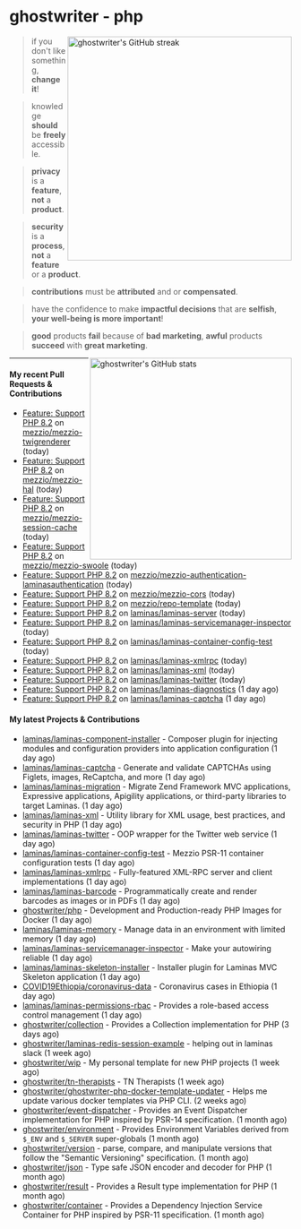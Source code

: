 # ghostwriter - php

<img alt="ghostwriter's GitHub streak" width="400px" align="right" src="https://github-readme-streak-stats.herokuapp.com/?cache_seconds=1800&user=ghostwriter">

> if you don't like something, **change it**!

> knowledge **should** be **freely** accessible.

> **privacy** is a **feature**, **not** a **product**.

> **security** is a **process**, **not** a **feature** or a **product**.

> **contributions** must be **attributed** and or **compensated**.

> have the confidence to make **impactful decisions** that are **selfish**, **your well-being is more important**!

> **good** products **fail** because of **bad marketing**, **awful** products **succeed** with **great marketing**.

<img alt="ghostwriter's GitHub stats" width="360px" align="right" src="https://github-readme-stats.vercel.app/api?cache_seconds=1800&username=ghostwriter&show_icons=true&count_private=true&hide_title=true&hide_rank=true&icon_color=333">

---

#### My recent Pull Requests & Contributions

- [Feature: Support PHP 8.2](https://github.com/mezzio/mezzio-twigrenderer/pull/24) on [mezzio/mezzio-twigrenderer](https://github.com/mezzio/mezzio-twigrenderer) (today)
- [Feature: Support PHP 8.2](https://github.com/mezzio/mezzio-hal/pull/63) on [mezzio/mezzio-hal](https://github.com/mezzio/mezzio-hal) (today)
- [Feature: Support PHP 8.2](https://github.com/mezzio/mezzio-session-cache/pull/34) on [mezzio/mezzio-session-cache](https://github.com/mezzio/mezzio-session-cache) (today)
- [Feature: Support PHP 8.2](https://github.com/mezzio/mezzio-swoole/pull/105) on [mezzio/mezzio-swoole](https://github.com/mezzio/mezzio-swoole) (today)
- [Feature: Support PHP 8.2](https://github.com/mezzio/mezzio-authentication-laminasauthentication/pull/23) on [mezzio/mezzio-authentication-laminasauthentication](https://github.com/mezzio/mezzio-authentication-laminasauthentication) (today)
- [Feature: Support PHP 8.2](https://github.com/mezzio/mezzio-cors/pull/49) on [mezzio/mezzio-cors](https://github.com/mezzio/mezzio-cors) (today)
- [Feature: Support PHP 8.2](https://github.com/mezzio/repo-template/pull/18) on [mezzio/repo-template](https://github.com/mezzio/repo-template) (today)
- [Feature: Support PHP 8.2](https://github.com/laminas/laminas-server/pull/55) on [laminas/laminas-server](https://github.com/laminas/laminas-server) (today)
- [Feature: Support PHP 8.2](https://github.com/laminas/laminas-servicemanager-inspector/pull/12) on [laminas/laminas-servicemanager-inspector](https://github.com/laminas/laminas-servicemanager-inspector) (today)
- [Feature: Support PHP 8.2](https://github.com/laminas/laminas-container-config-test/pull/17) on [laminas/laminas-container-config-test](https://github.com/laminas/laminas-container-config-test) (today)
- [Feature: Support PHP 8.2](https://github.com/laminas/laminas-xmlrpc/pull/30) on [laminas/laminas-xmlrpc](https://github.com/laminas/laminas-xmlrpc) (today)
- [Feature: Support PHP 8.2](https://github.com/laminas/laminas-xml/pull/16) on [laminas/laminas-xml](https://github.com/laminas/laminas-xml) (today)
- [Feature: Support PHP 8.2](https://github.com/laminas/laminas-twitter/pull/30) on [laminas/laminas-twitter](https://github.com/laminas/laminas-twitter) (today)
- [Feature: Support PHP 8.2](https://github.com/laminas/laminas-diagnostics/pull/61) on [laminas/laminas-diagnostics](https://github.com/laminas/laminas-diagnostics) (1 day ago)
- [Feature: Support PHP 8.2](https://github.com/laminas/laminas-captcha/pull/27) on [laminas/laminas-captcha](https://github.com/laminas/laminas-captcha) (1 day ago)

#### My latest Projects & Contributions

- [laminas/laminas-component-installer](https://github.com/laminas/laminas-component-installer) - Composer plugin for injecting modules and configuration providers into application configuration (1 day ago)
- [laminas/laminas-captcha](https://github.com/laminas/laminas-captcha) - Generate and validate CAPTCHAs using Figlets, images, ReCaptcha, and more (1 day ago)
- [laminas/laminas-migration](https://github.com/laminas/laminas-migration) - Migrate Zend Framework MVC applications, Expressive applications, Apigility applications, or third-party libraries to target Laminas. (1 day ago)
- [laminas/laminas-xml](https://github.com/laminas/laminas-xml) - Utility library for XML usage, best practices, and security in PHP (1 day ago)
- [laminas/laminas-twitter](https://github.com/laminas/laminas-twitter) - OOP wrapper for the Twitter web service (1 day ago)
- [laminas/laminas-container-config-test](https://github.com/laminas/laminas-container-config-test) - Mezzio PSR-11 container configuration tests (1 day ago)
- [laminas/laminas-xmlrpc](https://github.com/laminas/laminas-xmlrpc) - Fully-featured XML-RPC server and client implementations (1 day ago)
- [laminas/laminas-barcode](https://github.com/laminas/laminas-barcode) - Programmatically create and render barcodes as images or in PDFs (1 day ago)
- [ghostwriter/php](https://github.com/ghostwriter/php) - Development and Production-ready PHP Images for Docker (1 day ago)
- [laminas/laminas-memory](https://github.com/laminas/laminas-memory) - Manage data in an environment with limited memory (1 day ago)
- [laminas/laminas-servicemanager-inspector](https://github.com/laminas/laminas-servicemanager-inspector) - Make your autowiring reliable (1 day ago)
- [laminas/laminas-skeleton-installer](https://github.com/laminas/laminas-skeleton-installer) - Installer plugin for Laminas MVC Skeleton application (1 day ago)
- [COVID19Ethiopia/coronavirus-data](https://github.com/COVID19Ethiopia/coronavirus-data) - Coronavirus cases in Ethiopia (1 day ago)
- [laminas/laminas-permissions-rbac](https://github.com/laminas/laminas-permissions-rbac) - Provides a role-based access control management (1 day ago)
- [ghostwriter/collection](https://github.com/ghostwriter/collection) - Provides a Collection implementation for PHP (3 days ago)
- [ghostwriter/laminas-redis-session-example](https://github.com/ghostwriter/laminas-redis-session-example) - helping out in laminas slack (1 week ago)
- [ghostwriter/wip](https://github.com/ghostwriter/wip) - My personal template for new PHP projects (1 week ago)
- [ghostwriter/tn-therapists](https://github.com/ghostwriter/tn-therapists) - TN Therapists (1 week ago)
- [ghostwriter/ghostwriter-php-docker-template-updater](https://github.com/ghostwriter/ghostwriter-php-docker-template-updater) - Helps me update various docker templates via PHP CLI. (2 weeks ago)
- [ghostwriter/event-dispatcher](https://github.com/ghostwriter/event-dispatcher) - Provides an Event Dispatcher implementation for PHP inspired by PSR-14 specification. (1 month ago)
- [ghostwriter/environment](https://github.com/ghostwriter/environment) - Provides Environment Variables derived from `$_ENV` and `$_SERVER` super-globals (1 month ago)
- [ghostwriter/version](https://github.com/ghostwriter/version) - parse, compare, and manipulate versions that follow the &#34;Semantic Versioning&#34; specification. (1 month ago)
- [ghostwriter/json](https://github.com/ghostwriter/json) - Type safe JSON encoder and decoder for PHP (1 month ago)
- [ghostwriter/result](https://github.com/ghostwriter/result) - Provides a Result type implementation for PHP (1 month ago)
- [ghostwriter/container](https://github.com/ghostwriter/container) - Provides a Dependency Injection Service Container for PHP inspired by PSR-11 specification. (1 month ago)
